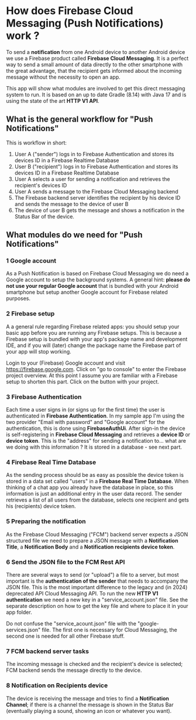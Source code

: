 # How does Firebase Cloud Messaging (Push Notifications) work ?

To send a **notification** from one Android device to another Android device we use a Firebase product 
called **Firebase Cloud Messaging**. It is a perfect way to send a small amount of data directly to 
the other smartphone with the great advantage, that the recipient gets informed about the incoming message 
without the necessity to open an app. 

This app will show what modules are involved to get this direct messaging system to run. It is based on an 
up to date Gradle (8.14) with Java 17 and is using the state of the art **HTTP V1 API**.

## What is the general workflow for "Push Notifications"

This is workflow in short:
1) User A ("sender") logs in to Firebase Authentication and stores its devices ID in a Firebase Realtime Database
2) User B ("recipient") logs in to Firebase Authentication and stores its devices ID in a Firebase Realtime Database
3) User A selects a user for sending a notification and retrieves the recipient's devices ID
4) User A sends a message to the Firebase Cloud Messaging backend
5) The Firebase backend server identifies the recipient by his device ID and sends the message to the device of user B
6) The device of user B gets the message and shows a notification in the Status Bar of the device.

## What modules do we need for "Push Notifications"

### 1 Google account

As a Push Notification is based on Firebase Cloud Messaging we do need a Google account to setup the background 
systems. A general hint: **please do not use your regular Google account** that is bundled with your Android smartphone 
but setup another Google account for Firebase related purposes.

### 2 Firebase setup

A a general rule regarding Firebase related apps: you should setup your basic app before you are running any Firebase setups. 
This is because a Firebase setup is bundled with your app's package name and development IDE, and if you will (later) change the 
package name the Firebase part of your app will stop working.

Login to your (Firebase) Google account and visit https://firebase.google.com. Click on "go to console" to enter the Firebase 
project overview. At this point I assume you are familiar with a Firebase setup to shorten this part. Click on the button with your project.

### 3 Firebase Authentication

Each time a user signs in (or signs up for the first time) the user is authenticated in **Firebase Authentication**. In my sample app 
I'm using the two provider "Email with password" and "Google account" for the authentication, this is done using **FirebaseAuthUi**. 
After sign-in the device is self-registering in **Firebase Cloud Messaging** and retrieves a **device ID** or **device token**. This is 
the "address" for sending a notification to... what are we doing with this information ? It is stored in a database - see next part.

### 4 Firebase Real Time Database

As the sending process should be as easy as possible the device token is stored in a data set called "users" in a **Firebase Real Time Database**. 
When thinking of a chat app you already have the database in place, so this information is just an additional entry in the user data record. 
The sender retrieves a list of all users from the database, selects one recipient and gets his (recipients) device token.

### 5 Preparing the notification

As the Firebase Cloud Messaging ("FCM") backend server expects a JSON structured file we need to prepare a JSON message with a **Notification Title**, 
a **Notification Body** and a **Notification recipients device token**.

### 6 Send the JSON file to the FCM Rest API

There are several ways to send (or "upload") a file to a server, but most important is the **authentication of the sender** that needs to accompany the 
JSON file. This is the most important difference to the legacy and (in 2024) deprecated API Cloud Messaging API. To run the new **HTTP V1 authentication** 
we need a new key in a "service_account.json" file. See the separate description on how to get the key file and where to place it in your app folder.

Do not confuse the "service_acount.json" file with the "google-services.json" file. The first one is necessary for 
Cloud Messaging, the second one is needed for all other Firebase stuff.

### 7 FCM backend server tasks

The incoming message is checked and the recipient's device is selected; FCM backend sends the message directly to the device.

### 8 Notification on Recipients device

The device is receiving the message and tries to find a **Notification Channel**; if there is a channel the message is shown in the Status Bar (eventually 
playing a sound, showing an icon or whatever you want).







